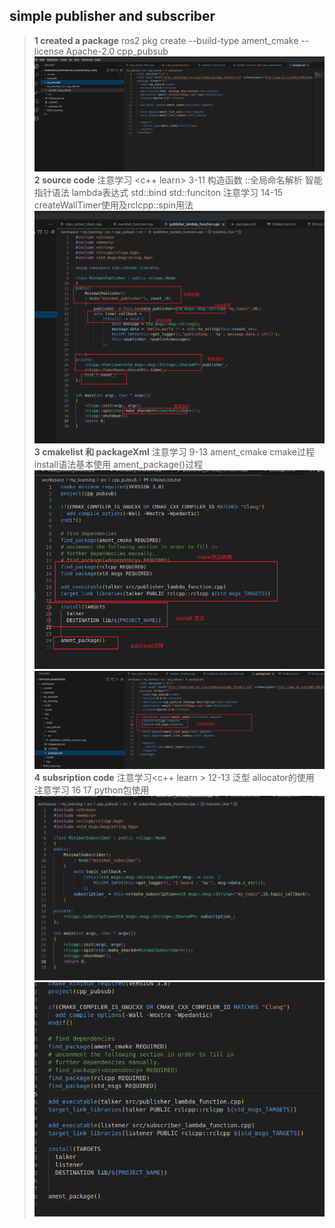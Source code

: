 ## simple publisher and subscriber
> **1 created a package**
> ros2 pkg create --build-type ament_cmake --license Apache-2.0 cpp_pubsub
> ![Alt text](image-16.png)
> **2 source code**
> 注意学习 <c++ learn> 3-11 构造函数 ::全局命名解析 智能指针语法 lambda表达式 std::bind std::funciton
> 注意学习<ros learn> 14-15 createWallTimer使用及rclcpp::spin用法
> ![Alt text](image-19.png)
> **3 cmakelist 和 packageXml**
> 注意学习 <ros learn> 9-13 ament_cmake cmake过程 install语法基本使用 ament_package()过程
> ![Alt text](image-20.png)
> ![Alt text](image-21.png)
> **4 subsription code**
> 注意学习<c++ learn > 12-13 泛型 allocator的使用
> 注意学习<ros learn> 16 17 python包使用
> ![Alt text](image-22.png)
> ![Alt text](image-23.png)